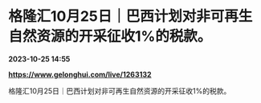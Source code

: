 # 格隆汇10月25日｜巴西计划对非可再生自然资源的开采征收1%的税款。

**2023-10-25 14:55**

**https://www.gelonghui.com/live/1263132**

格隆汇10月25日｜巴西计划对非可再生自然资源的开采征收1%的税款。
